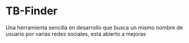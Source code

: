 # TB-Finder
Una herramienta sencilla en desarrollo que busca un mismo nombre de usuario por varias redes sociales, está abierto a mejoras
